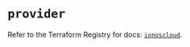 # `provider`

Refer to the Terraform Registry for docs: [`ionoscloud`](https://registry.terraform.io/providers/ionos-cloud/ionoscloud/6.4.16/docs).
